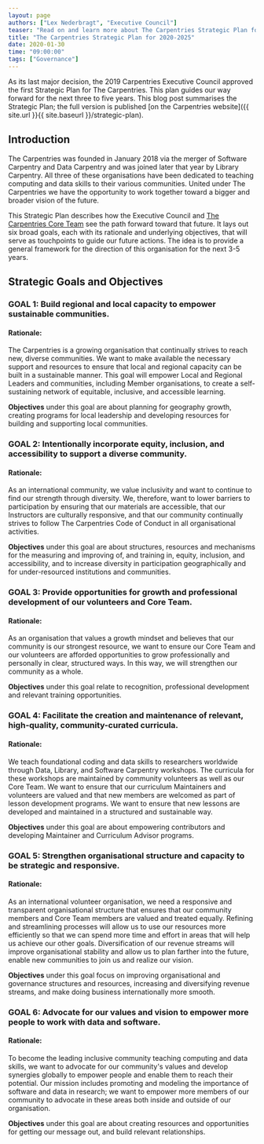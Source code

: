 ```yaml
---
layout: page
authors: ["Lex Nederbragt", "Executive Council"]
teaser: "Read on and learn more about The Carpentries Strategic Plan for the next three to five years"
title: "The Carpentries Strategic Plan for 2020-2025"
date: 2020-01-30
time: "09:00:00"
tags: ["Governance"]
---
```


As its last major decision, the 2019 Carpentries Executive Council approved the first Strategic Plan for The Carpentries. This plan guides our way forward for the next three to five years. This blog post summarises the Strategic Plan; the full version is published [on the Carpentries website]({{ site.url }}{{ site.baseurl }}/strategic-plan). 

## Introduction

The Carpentries was founded in January 2018 via the merger of Software Carpentry and Data Carpentry and was joined later that year by Library Carpentry. All three of these organisations have been dedicated to teaching computing and data skills to their various communities. United under The Carpentries we have the opportunity to work together toward a bigger and broader vision of the future.

This Strategic Plan describes how the Executive Council and [The Carpentries Core Team](https://carpentries.org/team/) see the path forward toward that future. It lays out six broad goals, each with its rationale and underlying objectives, that will serve as touchpoints to guide our future actions. The idea is to provide a general framework for the direction of this organisation for the next 3-5 years.

## Strategic Goals and Objectives

### GOAL 1: Build regional and local capacity to empower sustainable communities.

#### Rationale:

The Carpentries is a growing organisation that continually strives to reach new, diverse communities. We want to make available the necessary support and resources to ensure that local and regional capacity can be built in a sustainable manner. This goal will empower Local and Regional Leaders and communities, including Member organisations, to create a self-sustaining network of equitable, inclusive, and accessible learning.

**Objectives** under this goal are about planning for geography growth, creating programs for local leadership and developing resources for building and supporting local communities.

### GOAL 2: Intentionally incorporate equity, inclusion, and accessibility to support a diverse community.

#### Rationale:

As an international community, we value inclusivity and want to continue to find our strength through diversity. We, therefore, want to lower barriers to participation by ensuring that our materials are accessible, that our Instructors are culturally responsive, and that our community continually strives to follow The Carpentries Code of Conduct in all organisational activities.

**Objectives** under this goal are about structures, resources and mechanisms for the measuring and improving of, and training in, equity, inclusion, and accessibility, and to increase diversity in participation geographically and for under-resourced institutions and communities.

### GOAL 3: Provide opportunities for growth and professional development of our volunteers and Core Team.

#### Rationale:

As an organisation that values a growth mindset and believes that our community is our strongest resource, we want to ensure our Core Team and our volunteers are afforded opportunities to grow professionally and personally in clear, structured ways. In this way, we will strengthen our community as a whole.

**Objectives** under this goal relate to recognition, professional development and relevant training opportunities.

### GOAL 4: Facilitate the creation and maintenance of relevant, high-quality, community-curated curricula.

#### Rationale:

We teach foundational coding and data skills to researchers worldwide through Data, Library, and Software Carpentry workshops. The curricula for these workshops are maintained by community volunteers as well as our Core Team. We want to ensure that our curriculum Maintainers and volunteers are valued and that new members are welcomed as part of lesson development programs. We want to ensure that new lessons are developed and maintained in a structured and sustainable way.

**Objectives** under this goal are about empowering contributors and developing Maintainer and Curriculum Advisor programs.

### GOAL 5: Strengthen organisational structure and capacity to be strategic and responsive.

#### Rationale:

As an international volunteer organisation, we need a responsive and transparent organisational structure that ensures that our community members and Core Team members are valued and treated equally. Refining and streamlining processes will allow us to use our resources more efficiently so that we can spend more time and effort in areas that will help us achieve our other goals. Diversification of our revenue streams will improve organisational stability and allow us to plan farther into the future, enable new communities to join us and realize our vision.

**Objectives** under this goal focus on improving organisational and governance structures and resources, increasing and diversifying revenue streams, and make doing business internationally more smooth.

### GOAL 6: Advocate for our values and vision to empower more people to work with data and software.

#### Rationale:

To become the leading inclusive community teaching computing and data skills, we want to advocate for our community's values and develop synergies globally to empower people and enable them to reach their potential. Our mission includes promoting and modeling the importance of software and data in research; we want to empower more members of our community to advocate in these areas both inside and outside of our organisation.

**Objectives** under this goal are about creating resources and opportunities for getting our message out, and build relevant relationships.

